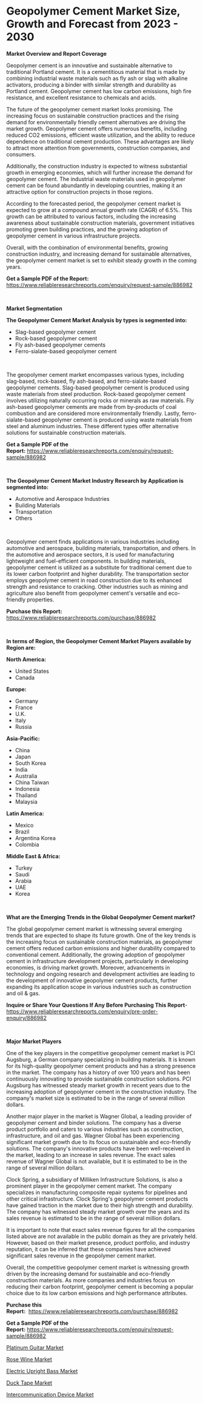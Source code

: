 <p><h1>Geopolymer Cement Market Size, Growth and Forecast from 2023 - 2030</h1></p><p><strong>Market Overview and Report Coverage</strong></p>
<p><p>Geopolymer cement is an innovative and sustainable alternative to traditional Portland cement. It is a cementitious material that is made by combining industrial waste materials such as fly ash or slag with alkaline activators, producing a binder with similar strength and durability as Portland cement. Geopolymer cement has low carbon emissions, high fire resistance, and excellent resistance to chemicals and acids.</p><p>The future of the geopolymer cement market looks promising. The increasing focus on sustainable construction practices and the rising demand for environmentally friendly cement alternatives are driving the market growth. Geopolymer cement offers numerous benefits, including reduced CO2 emissions, efficient waste utilization, and the ability to reduce dependence on traditional cement production. These advantages are likely to attract more attention from governments, construction companies, and consumers.</p><p>Additionally, the construction industry is expected to witness substantial growth in emerging economies, which will further increase the demand for geopolymer cement. The industrial waste materials used in geopolymer cement can be found abundantly in developing countries, making it an attractive option for construction projects in those regions.</p><p>According to the forecasted period, the geopolymer cement market is expected to grow at a compound annual growth rate (CAGR) of 6.5%. This growth can be attributed to various factors, including the increasing awareness about sustainable construction materials, government initiatives promoting green building practices, and the growing adoption of geopolymer cement in various infrastructure projects.</p><p>Overall, with the combination of environmental benefits, growing construction industry, and increasing demand for sustainable alternatives, the geopolymer cement market is set to exhibit steady growth in the coming years.</p></p>
<p><strong>Get a Sample PDF of the Report:</strong> <a href="https://www.reliableresearchreports.com/enquiry/request-sample/886982">https://www.reliableresearchreports.com/enquiry/request-sample/886982</a></p>
<p>&nbsp;</p>
<p><strong>Market Segmentation</strong></p>
<p><strong>The Geopolymer Cement Market Analysis by types is segmented into:</strong></p>
<p><ul><li>Slag-based geopolymer cement</li><li>Rock-based geopolymer cement</li><li>Fly ash-based geopolymer cements</li><li>Ferro-sialate-based geopolymer cement</li></ul></p>
<p>&nbsp;</p>
<p><p>The geopolymer cement market encompasses various types, including slag-based, rock-based, fly ash-based, and ferro-sialate-based geopolymer cements. Slag-based geopolymer cement is produced using waste materials from steel production. Rock-based geopolymer cement involves utilizing naturally occurring rocks or minerals as raw materials. Fly ash-based geopolymer cements are made from by-products of coal combustion and are considered more environmentally friendly. Lastly, ferro-sialate-based geopolymer cement is produced using waste materials from steel and aluminum industries. These different types offer alternative solutions for sustainable construction materials.</p></p>
<p><strong>Get a Sample PDF of the Report:</strong>&nbsp;<a href="https://www.reliableresearchreports.com/enquiry/request-sample/886982">https://www.reliableresearchreports.com/enquiry/request-sample/886982</a></p>
<p>&nbsp;</p>
<p><strong>The Geopolymer Cement Market Industry Research by Application is segmented into:</strong></p>
<p><ul><li>Automotive and Aerospace Industries</li><li>Building Materials</li><li>Transportation</li><li>Others</li></ul></p>
<p>&nbsp;</p>
<p><p>Geopolymer cement finds applications in various industries including automotive and aerospace, building materials, transportation, and others. In the automotive and aerospace sectors, it is used for manufacturing lightweight and fuel-efficient components. In building materials, geopolymer cement is utilized as a substitute for traditional cement due to its lower carbon footprint and higher durability. The transportation sector employs geopolymer cement in road construction due to its enhanced strength and resistance to cracking. Other industries such as mining and agriculture also benefit from geopolymer cement's versatile and eco-friendly properties.</p></p>
<p><strong>Purchase this Report:</strong>&nbsp; <a href="https://www.reliableresearchreports.com/purchase/886982">https://www.reliableresearchreports.com/purchase/886982</a></p>
<p>&nbsp;</p>
<p><strong>In terms of Region, the Geopolymer Cement Market Players available by Region are:</strong></p>
<p>
    <p> <strong> North America: </strong>
        <ul>
            <li>United States</li>
            <li>Canada</li>
        </ul>
        </p> 
    <p> <strong> Europe: </strong>
        <ul>
            <li>Germany</li>
            <li>France</li>
            <li>U.K.</li>
            <li>Italy</li>
            <li>Russia</li>
        </ul>
        </p> 
    <p> <strong> Asia-Pacific: </strong>
        <ul>
            <li>China</li>
            <li>Japan</li>
            <li>South Korea</li>
            <li>India</li>
            <li>Australia</li>
            <li>China Taiwan</li>
            <li>Indonesia</li>
            <li>Thailand</li>
            <li>Malaysia</li>
        </ul>
        </p> 
    <p> <strong> Latin America: </strong>
        <ul>
            <li>Mexico</li>
            <li>Brazil</li>
            <li>Argentina Korea</li>
            <li>Colombia</li>
        </ul>
        </p> 
    <p> <strong> Middle East & Africa: </strong>
        <ul>
            <li>Turkey</li>
            <li>Saudi</li>
            <li>Arabia</li>
            <li>UAE</li>
            <li>Korea</li>
        </ul>
    </p>
    </p>
<p>&nbsp;</p>
<p><strong>What are the Emerging Trends in the Global Geopolymer Cement market?</strong></p>
<p><p>The global geopolymer cement market is witnessing several emerging trends that are expected to shape its future growth. One of the key trends is the increasing focus on sustainable construction materials, as geopolymer cement offers reduced carbon emissions and higher durability compared to conventional cement. Additionally, the growing adoption of geopolymer cement in infrastructure development projects, particularly in developing economies, is driving market growth. Moreover, advancements in technology and ongoing research and development activities are leading to the development of innovative geopolymer cement products, further expanding its application scope in various industries such as construction and oil & gas.</p></p>
<p><strong>Inquire or Share Your Questions If Any Before Purchasing This Report</strong>- <a href="https://www.reliableresearchreports.com/enquiry/pre-order-enquiry/886982">https://www.reliableresearchreports.com/enquiry/pre-order-enquiry/886982</a></p>
<p>&nbsp;</p>
<p><strong>Major Market Players</strong></p>
<p><p>One of the key players in the competitive geopolymer cement market is PCI Augsburg, a German company specializing in building materials. It is known for its high-quality geopolymer cement products and has a strong presence in the market. The company has a history of over 100 years and has been continuously innovating to provide sustainable construction solutions. PCI Augsburg has witnessed steady market growth in recent years due to the increasing adoption of geopolymer cement in the construction industry. The company's market size is estimated to be in the range of several million dollars.</p><p>Another major player in the market is Wagner Global, a leading provider of geopolymer cement and binder solutions. The company has a diverse product portfolio and caters to various industries such as construction, infrastructure, and oil and gas. Wagner Global has been experiencing significant market growth due to its focus on sustainable and eco-friendly solutions. The company's innovative products have been well-received in the market, leading to an increase in sales revenue. The exact sales revenue of Wagner Global is not available, but it is estimated to be in the range of several million dollars.</p><p>Clock Spring, a subsidiary of Milliken Infrastructure Solutions, is also a prominent player in the geopolymer cement market. The company specializes in manufacturing composite repair systems for pipelines and other critical infrastructure. Clock Spring's geopolymer cement products have gained traction in the market due to their high strength and durability. The company has witnessed steady market growth over the years and its sales revenue is estimated to be in the range of several million dollars.</p><p>It is important to note that exact sales revenue figures for all the companies listed above are not available in the public domain as they are privately held. However, based on their market presence, product portfolio, and industry reputation, it can be inferred that these companies have achieved significant sales revenue in the geopolymer cement market.</p><p>Overall, the competitive geopolymer cement market is witnessing growth driven by the increasing demand for sustainable and eco-friendly construction materials. As more companies and industries focus on reducing their carbon footprint, geopolymer cement is becoming a popular choice due to its low carbon emissions and high performance attributes.</p></p>
<p><strong>Purchase this Report:</strong>&nbsp;&nbsp;<a href="https://www.reliableresearchreports.com/purchase/886982">https://www.reliableresearchreports.com/purchase/886982</a></p>
<p></p>
<p><strong>Get a Sample PDF of the Report:</strong>&nbsp;<a href="https://www.reliableresearchreports.com/enquiry/request-sample/886982">https://www.reliableresearchreports.com/enquiry/request-sample/886982</a></p>
<p><p><a href="https://medium.com/@lilliandach2023/analyzing-platinum-guitar-market-global-industry-perspective-and-forecast-2023-to-2030-503536a3878a">Platinum Guitar Market</a></p><p><a href="https://medium.com/@magaliortiz1955/rose-wine-market-size-market-outlook-and-market-forecast-2023-to-2030-46c867869d1c">Rose Wine Market</a></p><p><a href="https://medium.com/@isomgleason/decoding-electric-upright-bass-market-metrics-market-share-trends-and-growth-patterns-2052db9bccdd">Electric Upright Bass Market</a></p><p><a href="https://medium.com/@freedayundt/analyzing-duck-tape-market-global-industry-perspective-and-forecast-2023-to-2030-ad280b09e208">Duck Tape Market</a></p><p><a href="https://medium.com/@josueherzog/analyzing-intercommunication-device-market-global-industry-perspective-and-forecast-2023-to-2030-941dff295e05">Intercommunication Device Market</a></p></p>